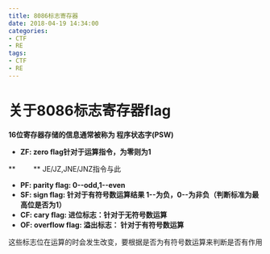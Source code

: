```yaml
---
title: 8086标志寄存器
date: 2018-04-19 14:34:00
categories:
- CTF
- RE
tags:
- CTF
- RE
---
```


# 关于8086标志寄存器flag

**16位寄存器存储的信息通常被称为 程序状态字(PSW)**
- **ZF: zero flag针对于运算指令，为零则为1**

**         ** JE/JZ,JNE/JNZ指令与此

- **PF: parity flag: 0--odd,1--even**
- **SF: sign flag: 针对于有符号数运算结果 1--为负，0--为非负（判断标准为最高位是否为1）**
- **CF: cary flag: 进位标志：针对于无符号数运算**
- **OF: overflow flag: 溢出标志： 针对于有符号数运算**

这些标志位在运算的时会发生改变，要根据是否为有符号数运算来判断是否有作用